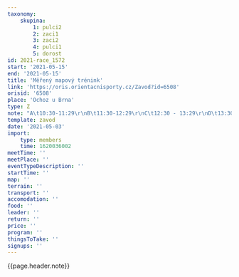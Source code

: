 ```yaml
---
taxonomy:
    skupina:
        1: pulci2
        2: zaci1
        3: zaci2
        4: pulci1
        5: dorost
id: 2021-race_1572
start: '2021-05-15'
end: '2021-05-15'
title: 'Měřený mapový trénink'
link: 'https://oris.orientacnisporty.cz/Zavod?id=6508'
orisid: '6508'
place: 'Ochoz u Brna'
type: Z
note: "A\t10:30-11:29\r\nB\t11:30-12:29\r\nC\t12:30 - 13:29\r\nD\t13:30 - 14:29"
template: zavod
date: '2021-05-03'
import:
    type: members
    time: 1620036002
meetTime: ''
meetPlace: ''
eventTypeDescription: ''
startTime: ''
map: ''
terrain: ''
transport: ''
accomodation: ''
food: ''
leader: ''
return: ''
price: ''
program: ''
thingsToTake: ''
signups: ''
---
```


{{page.header.note}}

